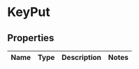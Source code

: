 
# KeyPut

## Properties
Name | Type | Description | Notes
------------ | ------------- | ------------- | -------------



